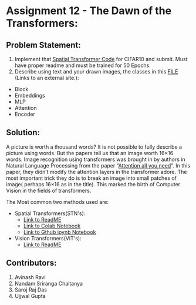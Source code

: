# Assignment 12 - The Dawn of the Transformers:

## Problem Statement:

1. Implement that [Spatial Transformer Code](https://brsoff.github.io/tutorials/intermediate/spatial_transformer_tutorial.html) for CIFAR10 and submit. Must have proper readme and must be trained for 50 Epochs.
2. Describe using text and your drawn images, the classes in this [FILE](https://github.com/jeonsworld/ViT-pytorch/blob/main/models/modeling.py) (Links to an external site.):
 - Block
 - Embeddings
 - MLP
 - Attention
 - Encoder
 
## Solution:
A picture is worth a thousand words? It is not possible to fully describe a picture using words. But the papers tell us that an image worth 16×16 words. Image recognition using transformers was brought in by authors  in Natural Language Processing from the paper “[Attention all you need](https://arxiv.org/abs/1706.03762)”. In this paper, they didn’t modify the attention layers in the transformer adore. The most important trick they do is to break an image into small patches of image( perhaps 16×16 as in the title). This marked the birth of Computer Vision in the fields of transformers. 

The Most common two methods used  are:
- Spatial Transformers(STN's):
  - [Link to ReadME](https://github.com/NSR9/Extensive-Vision-AI/blob/main/Assignment_12/Spatial%20Transformation/ReadME.md)
  - [Link to Colab Notebook](https://colab.research.google.com/drive/13WDkYblEw1YQyKBYLzl2Fs-kFw-df9nJ)
  - [Link to Gthub ipynb Notebook](https://github.com/NSR9/Extensive-Vision-AI/blob/main/Assignment_12/Spatial%20Transformation/Assignment12_Spatial_Transformer.ipynb)
- Vision Transformers(ViT's):
  - [Link to ReadME](https://github.com/NSR9/Extensive-Vision-AI/blob/main/Assignment_12/Vision%20Transformers/ReadME.md)

## Contributors:
1. Avinash Ravi
2. Nandam Sriranga Chaitanya
3. Saroj Raj Das
4. Ujjwal Gupta
